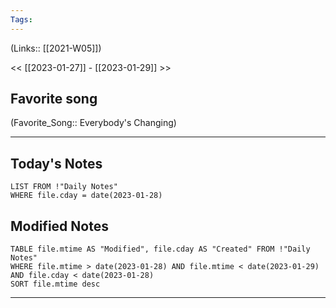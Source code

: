 ```yaml
---
Tags:
---
```

(Links:: [[2021-W05]])

<< [[2023-01-27]] - [[2023-01-29]] >>
## Favorite song
(Favorite_Song:: Everybody's Changing)
___
## Today's Notes
```dataview
LIST FROM !"Daily Notes"
WHERE file.cday = date(2023-01-28)
```
## Modified Notes
```dataview
TABLE file.mtime AS "Modified", file.cday AS "Created" FROM !"Daily Notes" 
WHERE file.mtime > date(2023-01-28) AND file.mtime < date(2023-01-29) AND file.cday < date(2023-01-28)
SORT file.mtime desc
```
___
